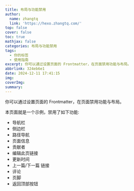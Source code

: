 ```yaml
---
title: 布局与功能禁用
author:
  name: zhangtq
  link: 'https://hexo.zhangtq.com/'
top: false
cover: false
toc: true
mathjax: false
categories: 布局与功能禁用
tags:
  - 你的标签
  - 使用指南
excerpt: 你可以通过设置页面的 Frontmatter，在页面禁用功能与布局。
abbrlink: 324eb6e1
date: 2024-12-11 17:41:15
img:
coverImg:
summary:
---
```


<!--more--> 

你可以通过设置页面的 Frontmatter，在页面禁用功能与布局。
<!-- more -->
本页面就是一个示例，禁用了如下功能:

*   导航栏
*   侧边栏
*   路径导航
*   页面信息
*   贡献者
*   编辑此页链接
*   更新时间
*   上一篇/下一篇 链接
*   评论
*   页脚
*   返回顶部按钮
